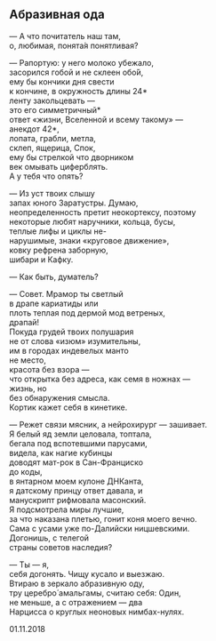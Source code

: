 ## Абразивная ода

— А что почитатель наш там,   
о, любимая, понята́я понятливая?  

— Рапортую: у него молоко убежало,   
засорился гобой и не склеен обо́й,  
ему бы кончики дня свести   
к кончине, в окружность длины 24*  
ленту закольцевать —  
это его симметричный*   
ответ «жизни, Вселенной и всему такому» —  
анекдот 42*,   
лопата, грабли, метла,   
склеп, ящерица, Спок,  
ему бы стрелкой что дворником     
век омывать циферблять.   
А у тебя что опять?  

— Из уст твоих слышу   
запах юного Заратустры. Думаю,  
неопределенность претит неокортексу, поэтому   
некоторые любят наручники, кольца, бусы,   
теплые лифы и циклы не-  
нарушимые, знаки «круговое движение»,   
ковку рефрена заборную,  
шибари и Кафку.  

— Как быть, думатель?  
 
— Совет. Мрамор ты светлый  
в драпе кариатиды или   
плоть теплая под дермой мод ветреных,   
драпай!  
Покуда грудей твоих полушария   
не от слова «изюм» изумительны,  
им в городах индевелых манто   
не место,   
красота без взора —  
что открытка без адреса, как семя в ножнах —  
жизнь, но  
без обнаружения смысла.  
Кортик кажет себя в кинетике.

— Режет связи мясник, а нейрохирург — зашивает.   
Я белый яд земли целовала, топтала,  
бегала под вспотевшими парусами,  
видела, как нагие кубинцы   
доводят мат-рок в Сан-Франциско   
до коды,  
в янтарном моем кулоне ДНКанта,  
я датскому принцу ответ давала, и   
манускрипт рифмовала масонский.   
Я подсмотрела миры лучшие,    
за что наказана плетью, гонит коня моего вечно.   
Сама с усами уже по-Далийски ницшевскими.  
Догонишь, с телегой   
страны советов наследия?   

— Ты — я,   
себя догонять. Чищу кусало и выезжаю.   
Втираю в зеркало абразивную оду,  
тру церебро́ амальгамы, считаю себя: Один,    
не меньше, а с отражением — два   
Нарцисса о круглых неоновых нимбах-нулях.  


01.11.2018